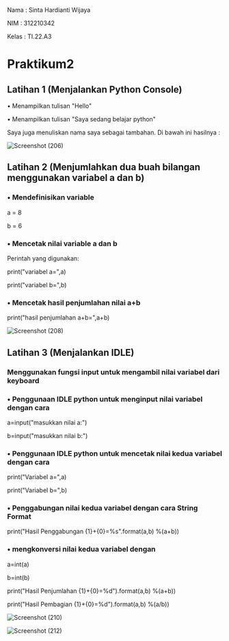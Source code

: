 Nama : Sinta Hardianti Wijaya

NIM : 312210342

Kelas : TI.22.A3

# Praktikum2

## Latihan 1 (Menjalankan Python Console)

• Menampilkan tulisan "Hello"

• Menampilkan tulisan "Saya sedang belajar python"

Saya juga menuliskan nama saya sebagai tambahan. Di bawah ini hasilnya :

![Screenshot (206)](https://user-images.githubusercontent.com/115516473/196892859-9f7c10ef-abfe-474f-b861-bd4fd01fe97b.png)

## Latihan 2 (Menjumlahkan dua buah bilangan menggunakan variabel a dan b)

### • Mendefinisikan variable 

a = 8

b = 6

### • Mencetak nilai variable a dan b  

Perintah yang digunakan:

print("variabel a=",a)

print("variabel b=",b)


### • Mencetak hasil penjumlahan nilai a+b

print("hasil penjumlahan a+b=",a+b)

![Screenshot (208)](https://user-images.githubusercontent.com/115516473/196894284-0bad6cdd-32a8-4700-80e1-5e009c279c20.png)

## Latihan 3 (Menjalankan IDLE)

### Menggunakan fungsi input untuk mengambil nilai variabel dari keyboard

### • Penggunaan IDLE python untuk menginput nilai variabel dengan cara

a=input("masukkan nilai a:")

b=input("masukkan nilai b:")



### • Penggunaan IDLE python untuk mencetak nilai kedua variabel dengan cara

print("Variabel a=",a)

print("Variabel b=",b)



### • Penggabungan nilai kedua variabel dengan cara String Format

print("Hasil Penggabungan {1}+{0}=%s".format(a,b) %(a+b))



### • mengkonversi nilai kedua variabel dengan

a=int(a)

b=int(b)

print("Hasil Penjumlahan {1}+{0}=%d").format(a,b) %(a+b))

print("Hasil Pembagian {1}+{0}=%d").format(a,b) %(a/b))

![Screenshot (210)](https://user-images.githubusercontent.com/115516473/196899138-8d6690f1-3d22-4888-8bae-f7cda55eaf4e.png)

![Screenshot (212)](https://user-images.githubusercontent.com/115516473/196899703-1ec6cffb-cde1-4403-abb5-3c7705022e7b.png)

